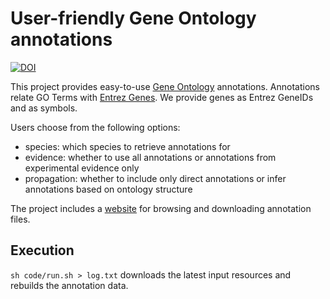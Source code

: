 # User-friendly Gene Ontology annotations

[![DOI](https://zenodo.org/badge/doi/10.5281/zenodo.21711.svg)](https://doi.org/10.5281/zenodo.21711)

This project provides easy-to-use [Gene Ontology](http://geneontology.org/) annotations. Annotations relate GO Terms with [Entrez Genes](https://doi.org/10.1093/nar/gki031). We provide genes as Entrez GeneIDs and as symbols.

Users choose from the following options:

+ species: which species to retrieve annotations for
+ evidence: whether to use all annotations or annotations from experimental evidence only
+ propagation: whether to include only direct annotations or infer annotations based on ontology structure

The project includes a [website](https://git.dhimmel.com/gene-ontology/) for browsing and downloading annotation files.

## Execution

`sh code/run.sh > log.txt` downloads the latest input resources and rebuilds the annotation data.
